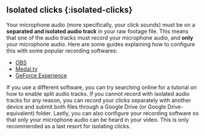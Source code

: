 ## Isolated clicks {:isolated-clicks}

Your microphone audio (more specifically, your click sounds) must be on a **separated and isolated audio track** in your raw footage file. This means that one of the audio tracks must record your microphone audio, and **only** your microphone audio. Here are some guides explaining how to configure this with some popular recording softwares:

* [OBS](https://www.youtube.com/watch?v=YNlRUVk3oE8)
* [Medal.tv](https://support.medal.tv/support/solutions/articles/48001220541-multi-track-recording)
* [GeForce Experience](https://www.youtube.com/watch?v=IP-3dJw0uMY)

If you use a different software, you can try searching online for a tutorial on how to enable split audio tracks. If you cannot record with isolated audio tracks for any reason, you can record your clicks separately with another device and submit both files through a Google Drive (or Google Drive-equivalent) folder. Lastly, you can also configure your recording software so that only your microphone audio can be heard in your video. This is only recommended as a last resort for isolating clicks.
